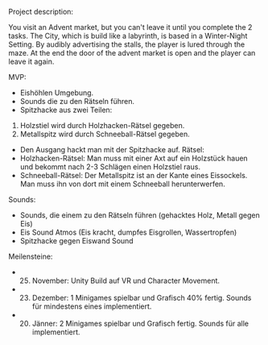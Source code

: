 Project description:

You visit an Advent market, but you can't leave it until you complete the 2 tasks. The City, which is build like a labyrinth, is based in a Winter-Night Setting. By audibly advertising the stalls, the player is lured through the maze. At the end the door of the advent market is open and the player can leave it again.

MVP:
-	Eishöhlen Umgebung.
-	Sounds die zu den Rätseln führen.
-	Spitzhacke aus zwei Teilen:
1.	Holzstiel wird durch Holzhacken-Rätsel gegeben.
2.	Metallspitz wird durch Schneeball-Rätsel gegeben. 
-	Den Ausgang hackt man mit der Spitzhacke auf.
Rätsel:
-	Holzhacken-Rätsel: Man muss mit einer Axt auf ein Holzstück hauen und bekommt nach 2-3 Schlägen einen Holzstiel raus.
-	Schneeball-Rätsel: Der Metallspitz ist an der Kante eines Eissockels. Man muss ihn von dort mit einem Schneeball herunterwerfen.

Sounds: 
-	Sounds, die einem zu den Rätseln führen (gehacktes Holz, Metall gegen Eis)
-	Eis Sound Atmos (Eis kracht, dumpfes Eisgrollen, Wassertropfen)
-	Spitzhacke gegen Eiswand Sound

Meilensteine:
-	25. November: Unity Build auf VR und Character Movement.
-	23. Dezember: 1 Minigames spielbar und Grafisch 40% fertig. Sounds für mindestens eines implementiert.
-	20. Jänner: 2 Minigames spielbar und Grafisch fertig. Sounds für alle implementiert. 
